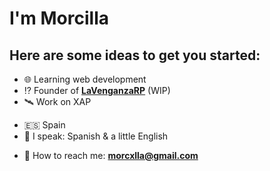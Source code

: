 # I'm Morcilla

## Here are some ideas to get you started:
* 🌐 Learning web development
* ⁉️ Founder of [**LaVenganzaRP**](https://lavenganzarp.com) (WIP)
* 🛰️ Work on XAP
+ 🇪🇸 Spain
+ 💬 I speak: Spanish & a little English
* 📩 How to reach me: [**morcxlla@gmail.com**](mailto:morcxlla@gmail.com)
